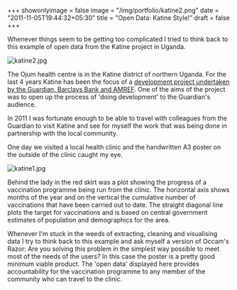 +++
showonlyimage = false
image = "/img/portfolio/katine2.png"
date = "2011-11-05T19:44:32+05:30"
title = "Open Data: Katine Style!"
draft = false
+++

Whenever things seem to be getting too complicated I tried to think back to this example of open data from the Katine project in Uganda.


<!--more-->

![katine2.jpg](/img/portfolio/katine2.png)

The Ojum health centre is in the Katine district of northern Uganda. For the last 4 years Katine has been the focus of a [development project undertaken by the Guardian, Barclays Bank and AMREF](http://www.guardian.co.uk/katine). One of the aims of the project was to open up the process of 'doing development' to the Guardian's audience. 

In 2011 I was fortunate enough to be able to travel with colleagues from the Guardian to visit Katine and see for myself the work that was being done in partnership with the local community. 

One day we visited a local health clinic and the handwritten A3 poster on the outside of the clinic caught my eye. 

![katine1.jpg](/img/portfolio/katine1.jpg)

Behind the lady in the red skirt was a plot showing the progress of a vaccination programme being run from the clinic. The horizontal axis shows months of the year and on the vertical the cumulative number of vaccinations that have been carried out to date. The straight diagonal line plots the target for vaccinations and is based on central government estimates of population and demographics for the area. 

Whenever I'm stuck in the weeds of extracting, cleaning and visualising data I try to think back to this example and ask myself a version of Occam's Razor: Are you solving this problem in the simplest way possible to meet most of the needs of the users? In this case the poster is a pretty good minimum viable product. The 'open data' displayed here provides accountability for the vaccination programme to any member of the community who can travel to the clinic.
 